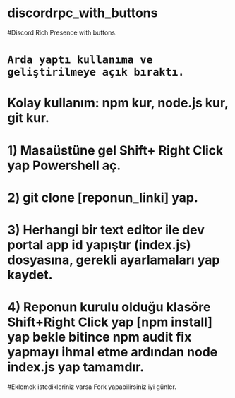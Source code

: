 # discordrpc_with_buttons
#Discord Rich Presence with buttons.
# ```Arda yaptı kullanıma ve geliştirilmeye açık bıraktı.```
# Kolay kullanım: npm kur, node.js kur, git kur.
# 1) Masaüstüne gel Shift+ Right Click yap Powershell aç.
# 2) git clone [reponun_linki] yap.
# 3) Herhangi bir text editor ile dev portal app id yapıştır (index.js) dosyasına, gerekli ayarlamaları yap kaydet.
# 4) Reponun kurulu olduğu klasöre Shift+Right Click yap [npm install] yap bekle bitince npm audit fix yapmayı ihmal etme ardından node index.js yap tamamdır.
#Eklemek istedikleriniz varsa Fork yapabilirsiniz iyi günler.

